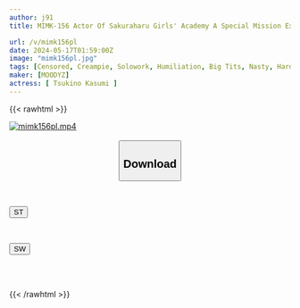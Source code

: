 ```yaml
---
author: j91
title: MIMK-156 Actor Of Sakuraharu Girls' Academy A Special Mission Executive Who Satisfies The Distorted Masochistic Tendencies Of A Celebrity Girl Who Is Strictly Prohibited From Scandals Live-action Adaptation Of The Popular Series Kasumi Tsukino, Which Has Sold Over 480,000 Copies

url: /v/mimk156pl
date: 2024-05-17T01:59:00Z
image: "mimk156pl.jpg"
tags: [Censored, Creampie, Solowork, Humiliation, Big Tits, Nasty, Hardcore, Original Collaboration	]
maker: [MOODYZ]
actress: [ Tsukino Kasumi ]
---
```



{{< rawhtml >}}

<div class="video" data-videoid="7zAb99adKzuAKLr">
    <a href="javascript:;">
        <img src="/v/mimk156pl/mimk156pl.jpg" width="WIDTH" height="HEIGHT" alt="mimk156pl.mp4" loading="lazy">
    </a>
</div>

<script type="text/javascript" src="https://j91.asia/asset/on-demand-st.js"></script>

<br>
  <link rel="stylesheet" href="https://j91.asia/asset/bs5.css">
  
  <center>
  <button class="btn btn-primary" type="button" data-bs-toggle="collapse" data-bs-target=".multi-collapse" aria-expanded="false" aria-controls="multiCollapseExample1 multiCollapseExample2"><h2>Download</h2></button></center>
</p>
<div class="row">
  <div class="col">
    <div class="collapse multi-collapse" id="multiCollapseExample1">
      <div class="card card-body">
	      	      <br>
<div class="buttons">  
<p><a href="/v/mimk156pl/st.html" target="_blank"><button class="btn-hover color-3"><i class="fa fa-download"></i> ST</button></a></p></div>
    </div>
  </div>
</div>
  <div class="col">
    <div class="collapse multi-collapse" id="multiCollapseExample2">
      <div class="card card-body">
	      <br>
<div class="buttons">
<p><a href="/v/mimk156pl/sw.html" target="_blank"><button class="btn-hover color-2"><i class="fa fa-download"></i> SW</button></a></p></div>
<br><br>
      </div>
    </div>
  </div>
</div>

{{< /rawhtml >}}